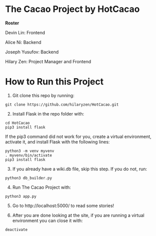 # The Cacao Project by HotCacao

**Roster**

Devin Lin: Frontend

Alice Ni: Backend

Joseph Yusufov: Backend

Hilary Zen: Project Manager and Frontend

# How to Run this Project

1. Git clone this repo by running:

```
git clone https://github.com/hilaryzen/HotCacao.git
```

2. Install Flask in the repo folder with:

```
cd HotCacao
pip3 install flask
```

If the pip3 command did not work for you, create a virtual environment, activate it, and install Flask with the following lines:

```
python3 -m venv myvenv
. myvenv/bin/activate
pip3 install flask
```

3. If you already have a wiki.db file, skip this step. If you do not, run:

```
python3 db_builder.py
```

4. Run The Cacao Project with:

```
python3 app.py
```

5. Go to http://localhost:5000/ to read some stories!

6. After you are done looking at the site, if you are running a virtual environment you can close it with:

```
deactivate
```
